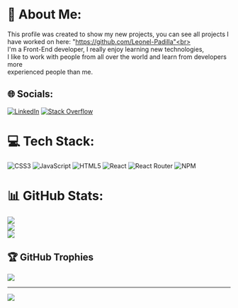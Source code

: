 # 💫 About Me:
This profile was created to show my new projects, you can see all projects I <br>have worked on here: "https://github.com/Leonel-Padilla"<br><br>I'm a Front-End developer, I really enjoy learning new technologies, <br>I like to work with people from all over the world and learn from developers more <br>experienced people than me.


## 🌐 Socials:
[![LinkedIn](https://img.shields.io/badge/LinkedIn-%230077B5.svg?logo=linkedin&logoColor=white)](https://linkedin.com/in/axcel-leonel-sánchez-padilla) [![Stack Overflow](https://img.shields.io/badge/-Stackoverflow-FE7A16?logo=stack-overflow&logoColor=white)](https://stackoverflow.com/users/20295542) 

# 💻 Tech Stack:
![CSS3](https://img.shields.io/badge/css3-%231572B6.svg?style=for-the-badge&logo=css3&logoColor=white) ![JavaScript](https://img.shields.io/badge/javascript-%23323330.svg?style=for-the-badge&logo=javascript&logoColor=%23F7DF1E) ![HTML5](https://img.shields.io/badge/html5-%23E34F26.svg?style=for-the-badge&logo=html5&logoColor=white) ![React](https://img.shields.io/badge/react-%2320232a.svg?style=for-the-badge&logo=react&logoColor=%2361DAFB) ![React Router](https://img.shields.io/badge/React_Router-CA4245?style=for-the-badge&logo=react-router&logoColor=white) ![NPM](https://img.shields.io/badge/NPM-%23000000.svg?style=for-the-badge&logo=npm&logoColor=white)
# 📊 GitHub Stats:
![](https://github-readme-stats.vercel.app/api?username=Leonel-Padilla2&theme=tokyonight&hide_border=false&include_all_commits=true&count_private=true)<br/>
![](https://github-readme-streak-stats.herokuapp.com/?user=Leonel-Padilla2&theme=tokyonight&hide_border=false)<br/>
![](https://github-readme-stats.vercel.app/api/top-langs/?username=Leonel-Padilla2&theme=tokyonight&hide_border=false&include_all_commits=true&count_private=true&layout=compact)

## 🏆 GitHub Trophies
![](https://github-profile-trophy.vercel.app/?username=Leonel-Padilla2&theme=radical&no-frame=true&no-bg=true&margin-w=4)

---
[![](https://visitcount.itsvg.in/api?id=Leonel-Padilla2&icon=0&color=6)](https://visitcount.itsvg.in)
